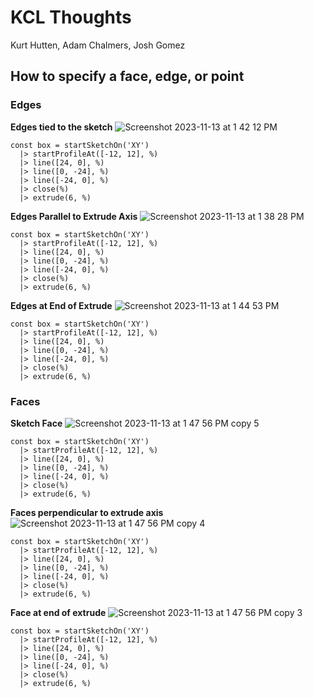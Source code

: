 # KCL Thoughts
Kurt Hutten, Adam Chalmers, Josh Gomez

## How to specify a face, edge, or point

### Edges

**Edges tied to the sketch**
![Screenshot 2023-11-13 at 1 42 12 PM](https://github.com/KittyCAD/modeling-app/assets/114548659/d889d308-9326-47e5-90d8-934561d1443b)
```
const box = startSketchOn('XY')
  |> startProfileAt([-12, 12], %)
  |> line([24, 0], %)
  |> line([0, -24], %)
  |> line([-24, 0], %)
  |> close(%)
  |> extrude(6, %)
```

**Edges Parallel to Extrude Axis**
![Screenshot 2023-11-13 at 1 38 28 PM](https://github.com/KittyCAD/modeling-app/assets/114548659/56b63f54-2134-43da-af71-8134a0a5ce0f)

```
const box = startSketchOn('XY')
  |> startProfileAt([-12, 12], %)
  |> line([24, 0], %)
  |> line([0, -24], %)
  |> line([-24, 0], %)
  |> close(%)
  |> extrude(6, %)
```

**Edges at End of Extrude**
![Screenshot 2023-11-13 at 1 44 53 PM](https://github.com/KittyCAD/modeling-app/assets/114548659/d3c103b5-8aed-4cd4-b3d4-8e9c4094bd5e)

```
const box = startSketchOn('XY')
  |> startProfileAt([-12, 12], %)
  |> line([24, 0], %)
  |> line([0, -24], %)
  |> line([-24, 0], %)
  |> close(%)
  |> extrude(6, %)
```

### Faces

**Sketch Face**
![Screenshot 2023-11-13 at 1 47 56 PM copy 5](https://github.com/KittyCAD/modeling-app/assets/114548659/8dd2fdb9-27cb-4a47-95d1-bd6f6df795f4)
```
const box = startSketchOn('XY')
  |> startProfileAt([-12, 12], %)
  |> line([24, 0], %)
  |> line([0, -24], %)
  |> line([-24, 0], %)
  |> close(%)
  |> extrude(6, %)
```

**Faces perpendicular to extrude axis**
![Screenshot 2023-11-13 at 1 47 56 PM copy 4](https://github.com/KittyCAD/modeling-app/assets/114548659/73478532-07cb-4d28-8991-565742408d77)
```
const box = startSketchOn('XY')
  |> startProfileAt([-12, 12], %)
  |> line([24, 0], %)
  |> line([0, -24], %)
  |> line([-24, 0], %)
  |> close(%)
  |> extrude(6, %)
```

**Face at end of extrude**
![Screenshot 2023-11-13 at 1 47 56 PM copy 3](https://github.com/KittyCAD/modeling-app/assets/114548659/910a2a5f-e873-45c9-b2c6-2ed9f2b3570a)
```
const box = startSketchOn('XY')
  |> startProfileAt([-12, 12], %)
  |> line([24, 0], %)
  |> line([0, -24], %)
  |> line([-24, 0], %)
  |> close(%)
  |> extrude(6, %)
```
